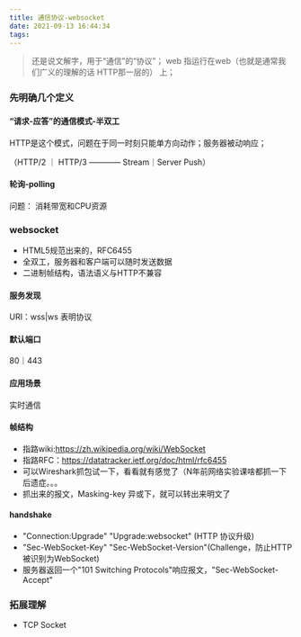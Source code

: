 ```yaml
---
title: 通信协议-websocket
date: 2021-09-13 16:44:34
tags:
---
```

> 还是说文解字，用于“通信”的“协议”； web 指运行在web（也就是通常我们广义的理解的话 HTTP那一层的） 上；

### 先明确几个定义

#### “请求-应答”的通信模式-半双工
HTTP是这个模式，问题在于同一时刻只能单方向动作；服务器被动响应；

（HTTP/2 ｜ HTTP/3  ———— Stream｜Server Push）

#### 轮询-polling
问题： 消耗带宽和CPU资源

### websocket
- HTML5规范出来的，RFC6455
- 全双工，服务器和客户端可以随时发送数据
- 二进制帧结构，语法语义与HTTP不兼容
#### 服务发现
URI：wss|ws 表明协议

#### 默认端口
80｜443

#### 应用场景
实时通信

#### 帧结构
- 指路wiki:https://zh.wikipedia.org/wiki/WebSocket
- 指路RFC：https://datatracker.ietf.org/doc/html/rfc6455
- 可以Wireshark抓包试一下，看看就有感觉了（N年前网络实验课啥都抓一下后遗症。。。
- 抓出来的报文，Masking-key 异或下，就可以转出来明文了

#### handshake
- "Connection:Upgrade" "Upgrade:websocket" (HTTP 协议升级)
- "Sec-WebSocket-Key" "Sec-WebSocket-Version"(Challenge，防止HTTP被识别为WebSocket)
- 服务器返回一个"101 Switching Protocols"响应报文，"Sec-WebSocket-Accept"

### 拓展理解
- TCP Socket